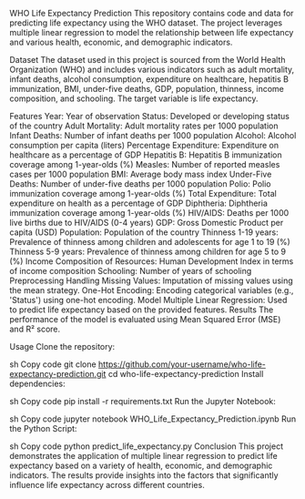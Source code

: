 WHO Life Expectancy Prediction
This repository contains code and data for predicting life expectancy using the WHO dataset. The project leverages multiple linear regression to model the relationship between life expectancy and various health, economic, and demographic indicators.

Dataset
The dataset used in this project is sourced from the World Health Organization (WHO) and includes various indicators such as adult mortality, infant deaths, alcohol consumption, expenditure on healthcare, hepatitis B immunization, BMI, under-five deaths, GDP, population, thinness, income composition, and schooling. The target variable is life expectancy.

Features
Year: Year of observation
Status: Developed or developing status of the country
Adult Mortality: Adult mortality rates per 1000 population
Infant Deaths: Number of infant deaths per 1000 population
Alcohol: Alcohol consumption per capita (liters)
Percentage Expenditure: Expenditure on healthcare as a percentage of GDP
Hepatitis B: Hepatitis B immunization coverage among 1-year-olds (%)
Measles: Number of reported measles cases per 1000 population
BMI: Average body mass index
Under-Five Deaths: Number of under-five deaths per 1000 population
Polio: Polio immunization coverage among 1-year-olds (%)
Total Expenditure: Total expenditure on health as a percentage of GDP
Diphtheria: Diphtheria immunization coverage among 1-year-olds (%)
HIV/AIDS: Deaths per 1000 live births due to HIV/AIDS (0-4 years)
GDP: Gross Domestic Product per capita (USD)
Population: Population of the country
Thinness 1-19 years: Prevalence of thinness among children and adolescents for age 1 to 19 (%)
Thinness 5-9 years: Prevalence of thinness among children for age 5 to 9 (%)
Income Composition of Resources: Human Development Index in terms of income composition
Schooling: Number of years of schooling
Preprocessing
Handling Missing Values: Imputation of missing values using the mean strategy.
One-Hot Encoding: Encoding categorical variables (e.g., 'Status') using one-hot encoding.
Model
Multiple Linear Regression: Used to predict life expectancy based on the provided features.
Results
The performance of the model is evaluated using Mean Squared Error (MSE) and R² score.

Usage
Clone the repository:

sh
Copy code
git clone https://github.com/your-username/who-life-expectancy-prediction.git
cd who-life-expectancy-prediction
Install dependencies:

sh
Copy code
pip install -r requirements.txt
Run the Jupyter Notebook:

sh
Copy code
jupyter notebook WHO_Life_Expectancy_Prediction.ipynb
Run the Python Script:

sh
Copy code
python predict_life_expectancy.py
Conclusion
This project demonstrates the application of multiple linear regression to predict life expectancy based on a variety of health, economic, and demographic indicators. The results provide insights into the factors that significantly influence life expectancy across different countries.
